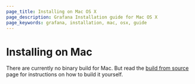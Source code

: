 ```yaml
---
page_title: Installing on Mac OS X
page_description: Grafana Installation guide for Mac OS X
page_keywords: grafana, installation, mac, osx, guide
---
```


# Installing on Mac

There are currently no binary build for Mac. But read the [build from source](../project/building_from_source)
page for instructions on how to build it yourself.


